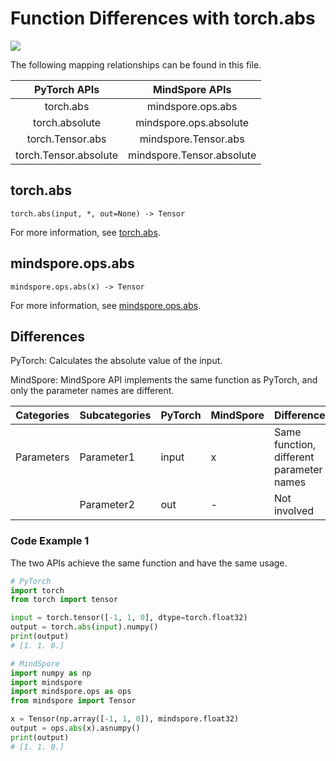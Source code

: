 # Function Differences with torch.abs

<a href="https://gitee.com/mindspore/docs/blob/master/docs/mindspore/source_en/note/api_mapping/pytorch_diff/abs.md" target="_blank"><img src="https://mindspore-website.obs.cn-north-4.myhuaweicloud.com/website-images/master/resource/_static/logo_source_en.png"></a>

The following mapping relationships can be found in this file.

|     PyTorch APIs      |      MindSpore APIs       |
| :-------------------: | :-----------------------: |
|    torch.abs     |  mindspore.ops.abs   |
|    torch.absolute     |  mindspore.ops.absolute   |
|   torch.Tensor.abs    |   mindspore.Tensor.abs    |
| torch.Tensor.absolute | mindspore.Tensor.absolute |

## torch.abs

```text
torch.abs(input, *, out=None) -> Tensor
```

For more information, see [torch.abs](https://pytorch.org/docs/1.8.1/generated/torch.abs.html).

## mindspore.ops.abs

```text
mindspore.ops.abs(x) -> Tensor
```

For more information, see [mindspore.ops.abs](https://mindspore.cn/docs/en/master/api_python/ops/mindspore.ops.abs.html).

## Differences

PyTorch: Calculates the absolute value of the input.

MindSpore: MindSpore API implements the same function as PyTorch, and only the parameter names are different.

| Categories | Subcategories   | PyTorch     | MindSpore   | Differences   |
| ---- | ----- | ------- | --------- | --------------------- |
| Parameters | Parameter1 | input   | x | Same function, different parameter names |
|  | Parameter2 | out | - | Not involved |

### Code Example 1

The two APIs achieve the same function and have the same usage.

```python
# PyTorch
import torch
from torch import tensor

input = torch.tensor([-1, 1, 0], dtype=torch.float32)
output = torch.abs(input).numpy()
print(output)
# [1. 1. 0.]

# MindSpore
import numpy as np
import mindspore
import mindspore.ops as ops
from mindspore import Tensor

x = Tensor(np.array([-1, 1, 0]), mindspore.float32)
output = ops.abs(x).asnumpy()
print(output)
# [1. 1. 0.]
```
